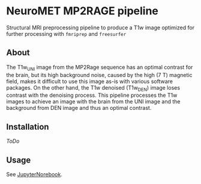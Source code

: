 # NeuroMET MP2RAGE pipeline

Structural MRI preprocessing pipeline to produce a T1w image optimized for further processing with `fmriprep` and `freesurfer`

## About 

The T1w<sub>UNI</sub> image from the MP2Rage sequence has an optimal contrast for the brain, but its high background noise, caused by the high (7 T) magnetic field, makes it difficult to use this image as-is with various software packages.  On the other hand, the T1w denoised (T1w<sub>DEN</sub>) image loses contrast with the denoising process.
This pipeline processes the T1w images to achieve an image with the brain from the UNI image and the background from DEN image and thus an optimal contrast.

## Installation

*ToDo*

## Usage

 See [JupyterNorebook](notebooks/NeuroMET.ipynb).
 
